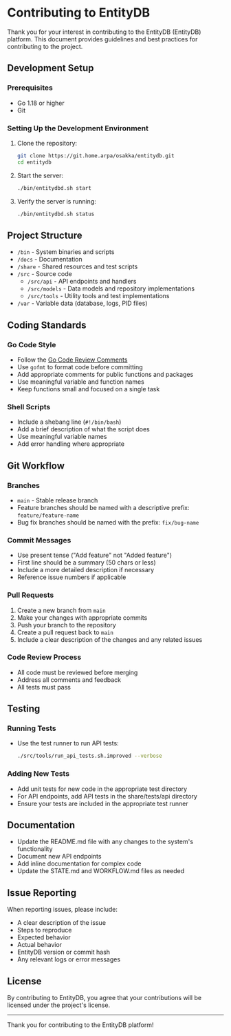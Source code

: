# Contributing to EntityDB

Thank you for your interest in contributing to the EntityDB (EntityDB) platform. This document provides guidelines and best practices for contributing to the project.

## Development Setup

### Prerequisites
- Go 1.18 or higher
- Git

### Setting Up the Development Environment
1. Clone the repository:
   ```bash
   git clone https://git.home.arpa/osakka/entitydb.git
   cd entitydb
   ```

2. Start the server:
   ```bash
   ./bin/entitydbd.sh start
   ```

3. Verify the server is running:
   ```bash
   ./bin/entitydbd.sh status
   ```

## Project Structure

- `/bin` - System binaries and scripts
- `/docs` - Documentation
- `/share` - Shared resources and test scripts
- `/src` - Source code
  - `/src/api` - API endpoints and handlers
  - `/src/models` - Data models and repository implementations
  - `/src/tools` - Utility tools and test implementations
- `/var` - Variable data (database, logs, PID files)

## Coding Standards

### Go Code Style
- Follow the [Go Code Review Comments](https://gitdataset.com/golang/go/wiki/CodeReviewComments)
- Use `gofmt` to format code before committing
- Add appropriate comments for public functions and packages
- Use meaningful variable and function names
- Keep functions small and focused on a single task

### Shell Scripts
- Include a shebang line (`#!/bin/bash`)
- Add a brief description of what the script does
- Use meaningful variable names
- Add error handling where appropriate


## Git Workflow

### Branches
- `main` - Stable release branch
- Feature branches should be named with a descriptive prefix: `feature/feature-name`
- Bug fix branches should be named with the prefix: `fix/bug-name`

### Commit Messages
- Use present tense ("Add feature" not "Added feature")
- First line should be a summary (50 chars or less)
- Include a more detailed description if necessary
- Reference issue numbers if applicable

### Pull Requests
1. Create a new branch from `main`
2. Make your changes with appropriate commits
3. Push your branch to the repository
4. Create a pull request back to `main`
5. Include a clear description of the changes and any related issues

### Code Review Process
- All code must be reviewed before merging
- Address all comments and feedback
- All tests must pass

## Testing

### Running Tests
- Use the test runner to run API tests:
  ```bash
  ./src/tools/run_api_tests.sh.improved --verbose
  ```

### Adding New Tests
- Add unit tests for new code in the appropriate test directory
- For API endpoints, add API tests in the share/tests/api directory
- Ensure your tests are included in the appropriate test runner

## Documentation

- Update the README.md file with any changes to the system's functionality
- Document new API endpoints
- Add inline documentation for complex code
- Update the STATE.md and WORKFLOW.md files as needed

## Issue Reporting

When reporting issues, please include:
- A clear description of the issue
- Steps to reproduce
- Expected behavior
- Actual behavior
- EntityDB version or commit hash
- Any relevant logs or error messages

## License

By contributing to EntityDB, you agree that your contributions will be licensed under the project's license.

---

Thank you for contributing to the EntityDB platform!